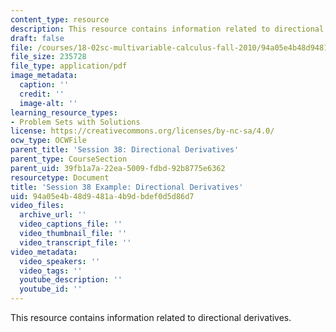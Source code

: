 ```yaml
---
content_type: resource
description: This resource contains information related to directional derivatives.
draft: false
file: /courses/18-02sc-multivariable-calculus-fall-2010/94a05e4b48d9481a4b9dbdef0d5d86d7_MIT18_02SC_notes_20.pdf
file_size: 235728
file_type: application/pdf
image_metadata:
  caption: ''
  credit: ''
  image-alt: ''
learning_resource_types:
- Problem Sets with Solutions
license: https://creativecommons.org/licenses/by-nc-sa/4.0/
ocw_type: OCWFile
parent_title: 'Session 38: Directional Derivatives'
parent_type: CourseSection
parent_uid: 39fb1a7a-22ea-5009-fdbd-92b8775e6362
resourcetype: Document
title: 'Session 38 Example: Directional Derivatives'
uid: 94a05e4b-48d9-481a-4b9d-bdef0d5d86d7
video_files:
  archive_url: ''
  video_captions_file: ''
  video_thumbnail_file: ''
  video_transcript_file: ''
video_metadata:
  video_speakers: ''
  video_tags: ''
  youtube_description: ''
  youtube_id: ''
---
```

This resource contains information related to directional derivatives.